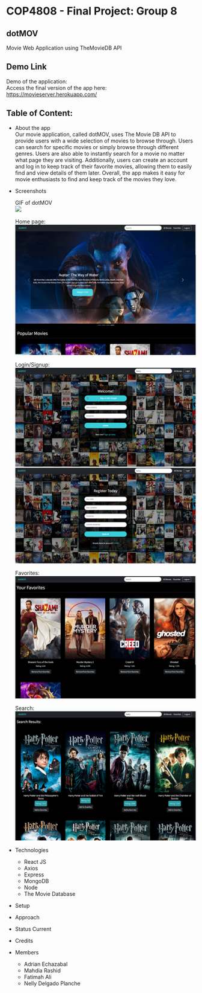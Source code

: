 # COP4808 -  Final Project: Group 8 
##  dotMOV
Movie Web Application using TheMovieDB API

## Demo Link
Demo of the application: <br>
Access the final version of the app here: https://movieserver.herokuapp.com/

## Table of Content:
- About the app <br>
Our movie application, called dotMOV, uses The Movie DB API to provide users with a wide selection of movies to browse through. Users can search for specific movies or simply browse through different genres. Users are also able to instantly search for a movie no matter what page they are visiting. Additionally, users can create an account and log in to keep track of their favorite movies, allowing them to easily find and view details of them later. Overall, the app makes it easy for movie enthusiasts to find and keep track of the movies they love.

- Screenshots <br>

    GIF of dotMOV <br>
    <img src="./img/dotMOV.gif">

    Home page:
    <img src="./img/home.png">

    Login/Signup:
    <img src="./img/login.png">
    <img src="./img/register.png">

    Favorites:
    <img src="./img/favorites.png">

    Search:
    <img src="./img/search.png">



- Technologies 
  - React JS
  - Axios 
  - Express
  - MongoDB
  - Node
  - The Movie Database
  
- Setup 

- Approach
- Status
Current
- Credits
- Members 
  - Adrian Echazabal
  - Mahdia Rashid
  - Fatimah Ali
  - Nelly Delgado Planche


